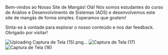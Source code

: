 Bem-vindos ao Nosso Site de Mangás!
Olá! Nós somos estudantes do curso de Análise e Desenvolvimento de Sistemas (ADS) e desenvolvemos este site de mangás de forma simples. Esperamos que gostem!

Sinta-se à vontade para explorar o nosso conteúdo e nos dar feedback. Obrigado por visitar!

![Uploading Captura de Tela (15).png…]()
![Captura de Tela (17)](https://github.com/ediluciamendes/site-simples-HTML-e-CSS-/assets/129550897/a1aa8571-04d2-4b30-982b-a55488fe149a)
![Captura de Tela (16)](https://github.com/ediluciamendes/site-simples-HTML-e-CSS-/assets/129550897/cf8bf68d-d980-435c-a1f2-666474a4c4f2)

